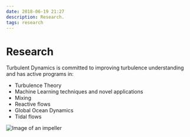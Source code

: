 ```yaml
---
date: 2018-06-19 21:27
description: Research.
tags: research
---
```


# Research



Turbulent Dynamics is committed to improving turbulence understanding and has active programs in:

* Turbulence Theory
* Machine Learning techniques and novel applications
* Mixing
* Reactive flows
* Global Ocean Dynamics
* Tidal flows


![Image of an impeller](/Images/banner-axis-nx3000.jpg)





